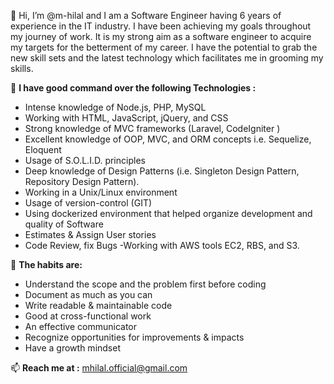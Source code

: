 👋 Hi, I’m @m-hilal and I am a Software Engineer having 6 years of experience in the IT industry. I have been achieving my goals throughout my journey of work. It is my strong aim as a software engineer to acquire my targets for the betterment of my career. I have the potential to grab the new skill sets and the latest technology which facilitates me in grooming my skills.

🌱 **I have good command over the following Technologies :**
- Intense knowledge of Node.js, PHP, MySQL
- Working with HTML, JavaScript, jQuery, and CSS
- Strong knowledge of MVC frameworks (Laravel, CodeIgniter )
- Excellent knowledge of OOP, MVC, and ORM concepts i.e. Sequelize, Eloquent
- Usage of S.O.L.I.D. principles
- Deep knowledge of Design Patterns (i.e. Singleton Design Pattern, Repository Design Pattern).
- Working in a Unix/Linux environment
- Usage of version-control (GIT)
- Using dockerized environment that helped organize development and quality of Software
- Estimates & Assign User stories
- Code Review, fix Bugs
-Working with AWS tools EC2, RBS, and S3.

👀 **The habits are:**
- Understand the scope and the problem first before coding
- Document as much as you can
- Write readable & maintainable code
- Good at cross-functional work
- An effective communicator
- Recognize opportunities for improvements & impacts
- Have a growth mindset

📫 **Reach me at :** mhilal.official@gmail.com

